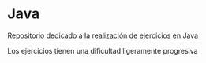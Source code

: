 # Java


Repositorio dedicado a la realización de ejercicios en Java

Los ejercicios tienen una dificultad ligeramente progresiva 

